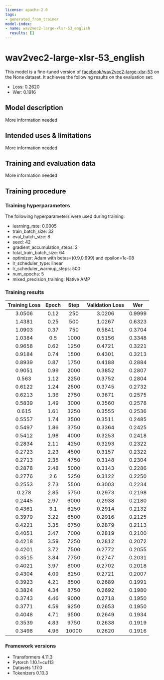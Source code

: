 ```yaml
---
license: apache-2.0
tags:
- generated_from_trainer
model-index:
- name: wav2vec2-large-xlsr-53_english
  results: []
---
```


<!-- This model card has been generated automatically according to the information the Trainer had access to. You
should probably proofread and complete it, then remove this comment. -->

# wav2vec2-large-xlsr-53_english

This model is a fine-tuned version of [facebook/wav2vec2-large-xlsr-53](https://huggingface.co/facebook/wav2vec2-large-xlsr-53) on the None dataset.
It achieves the following results on the evaluation set:
- Loss: 0.2620
- Wer: 0.1916

## Model description

More information needed

## Intended uses & limitations

More information needed

## Training and evaluation data

More information needed

## Training procedure

### Training hyperparameters

The following hyperparameters were used during training:
- learning_rate: 0.0005
- train_batch_size: 32
- eval_batch_size: 8
- seed: 42
- gradient_accumulation_steps: 2
- total_train_batch_size: 64
- optimizer: Adam with betas=(0.9,0.999) and epsilon=1e-08
- lr_scheduler_type: linear
- lr_scheduler_warmup_steps: 500
- num_epochs: 5
- mixed_precision_training: Native AMP

### Training results

| Training Loss | Epoch | Step  | Validation Loss | Wer    |
|:-------------:|:-----:|:-----:|:---------------:|:------:|
| 3.0506        | 0.12  | 250   | 3.0206          | 0.9999 |
| 1.4381        | 0.25  | 500   | 1.0267          | 0.6323 |
| 1.0903        | 0.37  | 750   | 0.5841          | 0.3704 |
| 1.0384        | 0.5   | 1000  | 0.5156          | 0.3348 |
| 0.9658        | 0.62  | 1250  | 0.4721          | 0.3221 |
| 0.9184        | 0.74  | 1500  | 0.4301          | 0.3213 |
| 0.8939        | 0.87  | 1750  | 0.4188          | 0.2884 |
| 0.9051        | 0.99  | 2000  | 0.3852          | 0.2807 |
| 0.563         | 1.12  | 2250  | 0.3752          | 0.2804 |
| 0.6122        | 1.24  | 2500  | 0.3745          | 0.2732 |
| 0.6213        | 1.36  | 2750  | 0.3671          | 0.2575 |
| 0.5839        | 1.49  | 3000  | 0.3560          | 0.2578 |
| 0.615         | 1.61  | 3250  | 0.3555          | 0.2536 |
| 0.5557        | 1.74  | 3500  | 0.3511          | 0.2485 |
| 0.5497        | 1.86  | 3750  | 0.3364          | 0.2425 |
| 0.5412        | 1.98  | 4000  | 0.3253          | 0.2418 |
| 0.2834        | 2.11  | 4250  | 0.3293          | 0.2322 |
| 0.2723        | 2.23  | 4500  | 0.3157          | 0.2322 |
| 0.2713        | 2.35  | 4750  | 0.3148          | 0.2304 |
| 0.2878        | 2.48  | 5000  | 0.3143          | 0.2286 |
| 0.2776        | 2.6   | 5250  | 0.3122          | 0.2250 |
| 0.2553        | 2.73  | 5500  | 0.3003          | 0.2234 |
| 0.278         | 2.85  | 5750  | 0.2973          | 0.2198 |
| 0.2445        | 2.97  | 6000  | 0.2938          | 0.2180 |
| 0.4361        | 3.1   | 6250  | 0.2914          | 0.2132 |
| 0.3979        | 3.22  | 6500  | 0.2916          | 0.2125 |
| 0.4221        | 3.35  | 6750  | 0.2879          | 0.2113 |
| 0.4051        | 3.47  | 7000  | 0.2819          | 0.2100 |
| 0.4218        | 3.59  | 7250  | 0.2812          | 0.2072 |
| 0.4201        | 3.72  | 7500  | 0.2772          | 0.2055 |
| 0.3515        | 3.84  | 7750  | 0.2747          | 0.2031 |
| 0.4021        | 3.97  | 8000  | 0.2702          | 0.2018 |
| 0.4304        | 4.09  | 8250  | 0.2721          | 0.2007 |
| 0.3923        | 4.21  | 8500  | 0.2689          | 0.1991 |
| 0.3824        | 4.34  | 8750  | 0.2692          | 0.1980 |
| 0.3743        | 4.46  | 9000  | 0.2718          | 0.1950 |
| 0.3771        | 4.59  | 9250  | 0.2653          | 0.1950 |
| 0.4048        | 4.71  | 9500  | 0.2649          | 0.1934 |
| 0.3539        | 4.83  | 9750  | 0.2638          | 0.1919 |
| 0.3498        | 4.96  | 10000 | 0.2620          | 0.1916 |


### Framework versions

- Transformers 4.11.3
- Pytorch 1.10.1+cu113
- Datasets 1.17.0
- Tokenizers 0.10.3
